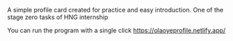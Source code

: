 A simple profile card created for practice and easy introduction. One of the stage zero tasks of HNG internship

You can run the program with a single click https://olaoyeprofile.netlify.app/